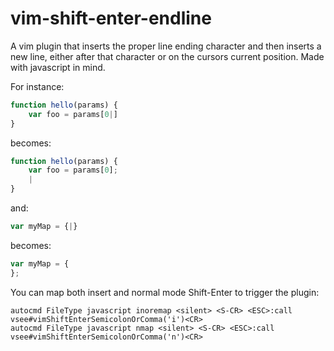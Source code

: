 vim-shift-enter-endline
=======================

A vim plugin that inserts the proper line ending character and then inserts a
new line, either after that character or on the cursors current position. Made
with javascript in mind.

For instance:

```javascript
function hello(params) {
    var foo = params[0|]
} 
```

becomes:

```javascript
function hello(params) {
    var foo = params[0];
    |
} 
```

and: 

```javascript
var myMap = {|} 
```

becomes:

```javascript
var myMap = {
};
```

You can map both insert and normal mode Shift-Enter to trigger the plugin:

```vim
autocmd FileType javascript inoremap <silent> <S-CR> <ESC>:call vsee#vimShiftEnterSemicolonOrComma('i')<CR>
autocmd FileType javascript nmap <silent> <S-CR> <ESC>:call vsee#vimShiftEnterSemicolonOrComma('n')<CR>
```
